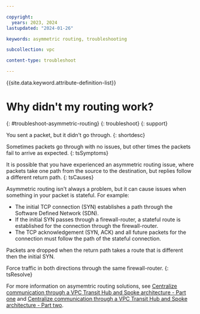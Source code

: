 ```yaml
---

copyright:
  years: 2023, 2024
lastupdated: "2024-01-26"

keywords: asymmetric routing, troubleshooting

subcollection: vpc

content-type: troubleshoot

---
```


{{site.data.keyword.attribute-definition-list}}

# Why didn't my routing work?
{: #troubleshoot-asymmetric-routing}
{: troubleshoot}
{: support}

You sent a packet, but it didn't go through.
{: shortdesc}

Sometimes packets go through with no issues, but other times the packets fail to arrive as expected.
{: tsSymptoms}

It is possible that you have experienced an asymmetric routing issue, where packets take one path from the source to the destination, but replies follow a different return path.
{: tsCauses}

Asymmetric routing isn't always a problem, but it can cause issues when something in your packet is stateful. For example:

* The initial TCP connection (SYN) establishes a path through the Software Defined Network (SDN).
* If the initial SYN passes through a firewall-router, a stateful route is established for the connection through the firewall-router.
* The TCP acknowledgement (SYN, ACK) and all future packets for the connection must follow the path of the stateful connection.

Packets are dropped when the return path takes a route that is different then the initial SYN.

Force traffic in both directions through the same firewall-router.
{: tsResolve}

For more information on asymemtric routing solutions, see [Centralize communication through a VPC Transit Hub and Spoke architecture - Part one](/docs/solution-tutorials?topic=solution-tutorials-vpc-transit1#vpc-transit-asymmetric) and [Centralize communication through a VPC Transit Hub and Spoke architecture - Part two](/docs/solution-tutorials?topic=solution-tutorials-vpc-transit2).
